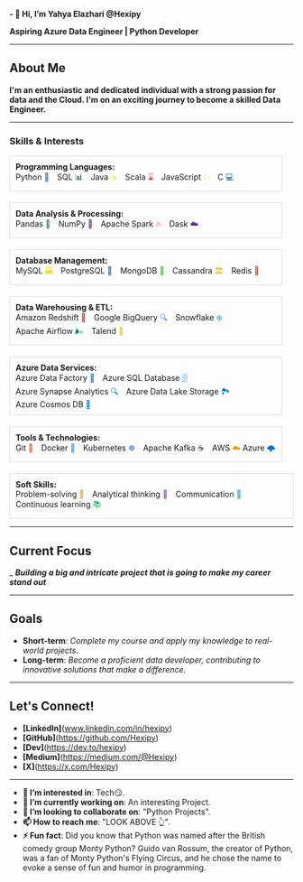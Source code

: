 **- 👋 Hi, I’m **Yahya Elazhari** @Hexipy**

**Aspiring Azure Data Engineer | Python Developer**

---

## About Me

**I'm an enthusiastic and dedicated individual with a strong passion for data and the Cloud. I'm on an exciting journey to become a skilled Data Engineer.**

---

<h3>Skills & Interests</h3>

<div style="display: flex; flex-wrap: wrap; gap: 20px;">

  <div style="flex: 1; min-width: 300px; border: 1px solid #ddd; padding: 10px;">
    <strong>Programming Languages:</strong><br>
    <span style="display: inline-block; margin-right: 10px;">Python <span style="color: #306998;">🐍</span></span>
    <span style="display: inline-block; margin-right: 10px;">SQL <span style="color: #003B57;">📊</span></span>
    <span style="display: inline-block; margin-right: 10px;">Java <span style="color: #F7DF1E;">☕</span></span>
    <span style="display: inline-block; margin-right: 10px;">Scala <span style="color: #DC322F;">⌛</span></span>
    <span style="display: inline-block; margin-right: 10px;">JavaScript <span style="color: #F7DF1E;">✨</span></span>
    <span style="display: inline-block;">C <span style="color: #00599C;">💻</span></span>
  </div>
  <br>
  <div style="flex: 1; min-width: 300px; border: 1px solid #ddd; padding: 10px;">
    <strong>Data Analysis & Processing:</strong><br>
    <span style="display: inline-block; margin-right: 10px;">Pandas <span style="color: #3C6E71;">🐼</span></span>
    <span style="display: inline-block; margin-right: 10px;">NumPy <span style="color: #5C2D91;">🔢</span></span>
    <span style="display: inline-block; margin-right: 10px;">Apache Spark <span style="color: #E35F6F;">🔥</span></span>
    <span style="display: inline-block;">Dask <span style="color: #5C2D91;">☁️</span></span>
  </div>
  <br>
  <div style="flex: 1; min-width: 300px; border: 1px solid #ddd; padding: 10px;">
    <strong>Database Management:</strong><br>
    <span style="display: inline-block; margin-right: 10px;">MySQL <span style="color: #F5DD29;">🗃️</span></span>
    <span style="display: inline-block; margin-right: 10px;">PostgreSQL <span style="color: #336791;">🐘</span></span>
    <span style="display: inline-block; margin-right: 10px;">MongoDB <span style="color: #4DB33D;">🍃</span></span>
    <span style="display: inline-block; margin-right: 10px;">Cassandra <span style="color: #F4C542;">🏛️</span></span>
    <span style="display: inline-block;">Redis <span style="color: #D82C0D;">🔄</span></span>
  </div>
  <br>
  <div style="flex: 1; min-width: 300px; border: 1px solid #ddd; padding: 10px;">
    <strong>Data Warehousing & ETL:</strong><br>
    <span style="display: inline-block; margin-right: 10px;">Amazon Redshift <span style="color: #C62828;">🔴</span></span>
    <span style="display: inline-block; margin-right: 10px;">Google BigQuery <span style="color: #4285F4;">🔍</span></span>
    <span style="display: inline-block; margin-right: 10px;">Snowflake <span style="color: #00A3E0;">❄️</span></span>
    <span style="display: inline-block; margin-right: 10px;">Apache Airflow <span style="color: #017C74;">🌬️</span></span>
    <span style="display: inline-block;">Talend <span style="color: #F8C300;">🔧</span></span>
  </div>
  <br>
  <div style="flex: 1; min-width: 300px; border: 1px solid #ddd; padding: 10px;">
    <strong>Azure Data Services:</strong><br>
    <span style="display: inline-block; margin-right: 10px;">Azure Data Factory <span style="color: #0078D4;">🔄</span></span>
    <span style="display: inline-block; margin-right: 10px;">Azure SQL Database <span style="color: #0078D4;">🗄️</span></span>
    <span style="display: inline-block; margin-right: 10px;">Azure Synapse Analytics <span style="color: #0078D4;">🔍</span></span>
    <span style="display: inline-block; margin-right: 10px;">Azure Data Lake Storage <span style="color: #0078D4;">🏞️</span></span>
    <span style="display: inline-block;">Azure Cosmos DB <span style="color: #0078D4;">🌌</span></span>
  </div>
  <br>
  <div style="flex: 1; min-width: 300px; border: 1px solid #ddd; padding: 10px;">
    <strong>Tools & Technologies:</strong><br>
    <span style="display: inline-block; margin-right: 10px;">Git <span style="color: #F05032;">🦊</span></span>
    <span style="display: inline-block; margin-right: 10px;">Docker <span style="color: #2496ED;">🐋</span></span>
    <span style="display: inline-block; margin-right: 10px;">Kubernetes <span style="color: #326CE5;">☸️</span></span>
    <span style="display: inline-block; margin-right: 10px;">Apache Kafka <span style="color: #231F20;">☕️</span></span>
    <span style="display: inline-block;">AWS <span style="color: #FF9900;">☁️</span></span>
    <span style="display: inline-block;">Azure <span style="color: #0078D4;">🌩️</span></span>
  </div>
  <br>
  <div style="flex: 1; min-width: 300px; border: 1px solid #ddd; padding: 10px;">
    <strong>Soft Skills:</strong><br>
    <span style="display: inline-block; margin-right: 10px;">Problem-solving <span style="color: #F39C12;">🧩</span></span>
    <span style="display: inline-block; margin-right: 10px;">Analytical thinking <span style="color: #8E44AD;">🧠</span></span>
    <span style="display: inline-block; margin-right: 10px;">Communication <span style="color: #3498DB;">💬</span></span>
    <span style="display: inline-block;">Continuous learning <span style="color: #27AE60;">📚</span></span>
  </div>

</div>



---

## Current Focus

_ **_Building a big and intricate project that is going to make my career stand out_**

---

## Goals

- **Short-term**: _Complete my course and apply my knowledge to real-world projects._
- **Long-term**: _Become a proficient data developer, contributing to innovative solutions that make a difference._

---

## Let's Connect!

- **[LinkedIn]**(www.linkedin.com/in/hexipy)
- **[GitHub]**(https://github.com/Hexipy)
- **[Dev]**(https://dev.to/hexipy)
- **[Medium]**(https://medium.com/@Hexipy)
- **[X]**(https://x.com/Hexipy)
---

- **👀 I’m interested in**: Tech😏.
- **🌱 I’m currently working on**: An interesting Project.
- **💞️ I’m looking to collaborate on**: "Python Projects".
- **📫 How to reach me**: "LOOK ABOVE 👆".
- **⚡ Fun fact**: Did you know that Python was named after the British comedy group Monty Python? Guido van Rossum, the creator of Python, was a fan of Monty Python's Flying Circus, and he chose the name to evoke a sense of fun and humor in programming.

